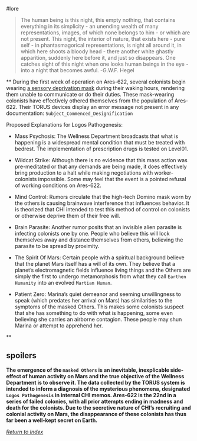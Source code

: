 #lore


> The human being is this night, this empty nothing, that contains everything in its simplicity - an unending wealth of many representations, images, of which none belongs to him - or which are not present. This night, the interior of nature, that exists here - pure self - in phantasmagorical representations, is night all around it, in which here shoots a bloody head - there another white ghastly apparition, suddenly here before it, and just so disappears. One catches sight of this night when one looks human beings in the eye - into a night that becomes awful.
>-G.W.F. Hegel

**
During the first week of operation on Ares-622, several colonists begin wearing [a sensory deprivation mask](<Domino>) during their waking hours, rendering them unable to communicate or do their duties.  These mask-wearing colonists have effectively othered themselves from the population of Ares-622. Their TORUS devices display an error message not present in any documentation: `Subject_Commenced_Designification`


Proposed Explanations for Logos Pathogenesis:

- Mass Psychosis: The Wellness Department broadcasts that what is happening is a widespread mental condition that must be treated with bedrest. The implementation of prescription drugs is tested on Level01.

- Wildcat Strike: Although there is no evidence that this mass action was pre-meditated or that any demands are being made, it does effectively bring production to a halt while making negotiations with worker-colonists impossible. Some may feel that the event is a pointed refusal of working conditions on Ares-622.

- Mind Control: Rumors circulate that the high-tech Domino mask worn by the others is causing brainwave interference that influences behavior. It is theorized that CHI intended to test this method of control on colonists or otherwise deprive them of their free will.

- Brain Parasite: Another rumor posits that an invisible alien parasite is infecting colonists one by one. People who believe this will lock themselves away and distance themselves from others, believing the parasite to be spread by proximity.

- The Spirit Of Mars: Certain people with a spiritual background believe that the planet Mars itself has a will of its own. They believe that a planet’s electromagnetic fields influence living things and the Others are simply the first to undergo metamorphosis from what they call `Earthen Humanity` into an evolved `Martian Human`. 

- Patient Zero: Marina’s quiet demeanor and seeming unwillingness to speak (which predates her arrival on Mars) has similarities to the symptoms of the masked Others. This makes some colonists suspect that she has something to do with what is happening, some even believing she carries an airborne contagion. These people may shun Marina or attempt to apprehend her.


**

## spoilers
**The emergence of the `masked Others` is an inevitable, inexplicable side-effect of human activity on Mars and the true objective of the Wellness Department is to observe it. The data collected by the TORUS system is intended to inform a diagnosis of the mysterious phenomena, designated `Logos Pathogenesis` in internal CHI memos. Ares-622 is the 22nd in a series of failed colonies, with all prior attempts ending in madness and death for the colonists. Due to the secretive nature of CHI’s recruiting and colonial activity on Mars, the disappearance of these colonists has thus far been a well-kept secret on Earth.**


*[Return to Index](index2.md)*
